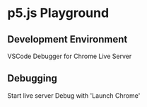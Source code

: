 # p5.js Playground

## Development Environment

VSCode
Debugger for Chrome
Live Server

## Debugging

Start live server
Debug with 'Launch Chrome'